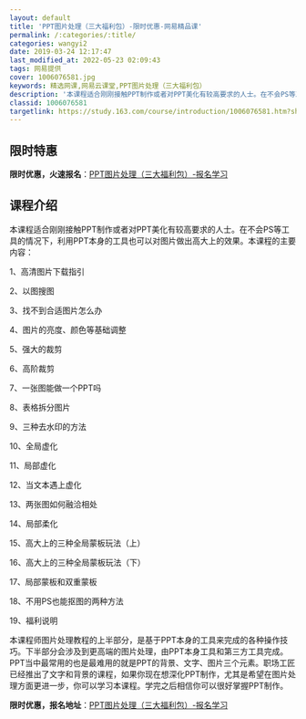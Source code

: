 ```yaml
---
layout: default
title: 'PPT图片处理（三大福利包）-限时优惠-网易精品课'
permalink: /:categories/:title/
categories: wangyi2
date: 2019-03-24 12:17:47
last_modified_at: 2022-05-23 02:09:43
tags: 网易提供
cover: 1006076581.jpg
keywords: 精选网课,网易云课堂,PPT图片处理（三大福利包）
description: '本课程适合刚刚接触PPT制作或者对PPT美化有较高要求的人士。在不会PS等工具的情况下，利用PPT本身的工具也可以对图片'
classid: 1006076581
targetlink: https://study.163.com/course/introduction/1006076581.htm?share=1&shareId=1025206652&utm_campaign=share&utm_medium=iphoneShare&utm_source=&utm_u=1025206652
---
```


## 限时特惠

**限时优惠，火速报名**：[PPT图片处理（三大福利包）-报名学习](https://study.163.com/course/introduction/1006076581.htm?share=1&shareId=1025206652&utm_campaign=share&utm_medium=iphoneShare&utm_source=&utm_u=1025206652)

## 课程介绍

本课程适合刚刚接触PPT制作或者对PPT美化有较高要求的人士。在不会PS等工具的情况下，利用PPT本身的工具也可以对图片做出高大上的效果。本课程的主要内容：

1、高清图片下载指引

2、以图搜图

3、找不到合适图片怎么办

4、图片的亮度、颜色等基础调整

5、强大的裁剪

6、高阶裁剪

7、一张图能做一个PPT吗

8、表格拆分图片

9、三种去水印的方法

10、全局虚化

11、局部虚化

12、当文本遇上虚化

13、两张图如何融洽相处

14、局部柔化

15、高大上的三种全局蒙板玩法（上）

16、高大上的三种全局蒙板玩法（下）

17、局部蒙板和双重蒙板

18、不用PS也能抠图的两种方法

19、福利说明

本课程师图片处理教程的上半部分，是基于PPT本身的工具来完成的各种操作技巧。下半部分会涉及到更高端的图片处理，由PPT本身工具和第三方工具完成。PPT当中最常用的也是最难用的就是PPT的背景、文字、图片三个元素。职场工匠已经推出了文字和背景的课程，如果你现在想深化PPT制作，尤其是希望在图片处理方面更进一步，你可以学习本课程。学完之后相信你可以很好掌握PPT制作。

**限时优惠，报名地址**：[PPT图片处理（三大福利包）-报名学习](https://study.163.com/course/introduction/1006076581.htm?share=1&shareId=1025206652&utm_campaign=share&utm_medium=iphoneShare&utm_source=&utm_u=1025206652)

